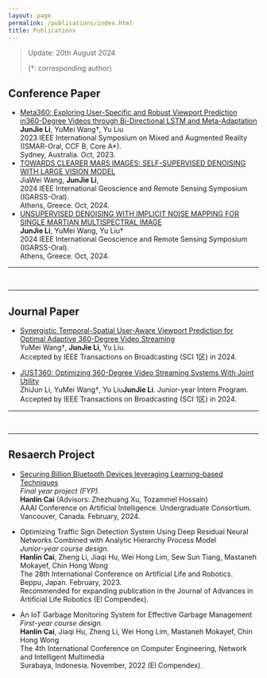 ```yaml
---
layout: page
permalink: /publications/index.html
title: Publications
---
```


> Update: 20th August 2024
>
> (†: corresponding author)

## Conference Paper

- [Meta360: Exploring User-Specific and Robust Viewport Prediction in360-Degree Videos through Bi-Directional LSTM and Meta-Adaptation](https://ieeexplore.ieee.org/abstract/document/10316514)<br>**JunJie Li**, YuMei Wang†, Yu Liu<br>2023 IEEE International Symposium on Mixed and Augmented Reality (ISMAR-Oral, CCF B, Core A*).<br>Sydney, Australia. Oct, 2023.
- [TOWARDS CLEARER MARS IMAGES: SELF-SUPERVISED DENOISING WITH LARGE VISION MODEL]()<br>JiaWei Wang, **JunJie Li**,<br>2024 IEEE International Geoscience and Remote Sensing Symposium (IGARSS-Oral).<br>Athens, Greece. Oct, 2024.
- [UNSUPERVISED DENOISING WITH IMPLICIT NOISE MAPPING FOR SINGLE MARTIAN MULTISPECTRAL IMAGE]()<br>**JunJie Li**, YuMei Wang, Yu Liu†<br>2024 IEEE International Geoscience and Remote Sensing Symposium (IGARSS-Oral).<br>Athens, Greece. Oct, 2024.

---

<br>

---

## Journal Paper

- [Synergistic Temporal-Spatial User-Aware Viewport Prediction for Optimal Adaptive 360-Degree Video Streaming](https://ieeexplore.ieee.org/abstract/document/10477574)<br>YuMei Wang†, **JunJie Li**, Yu Liu.<br>Accepted by IEEE Transactions on Broadcasting (SCI 1区) in 2024.

- [JUST360: Optimizing 360-Degree Video Streaming Systems With Joint Utility](https://ieeexplore.ieee.org/abstract/document/10477542)<br>ZhiJun Li, YuMei Wang†, Yu Liu**JunJie Li**. Junior-year Intern Program.<br>Accepted by IEEE Transactions on Broadcasting (SCI 1区) in 2024.

---

<br>

---

## Resaerch Project

- [Securing Billion Bluetooth Devices leveraging Learning-based Techniques](https://ojs.aaai.org/index.php/AAAI/article/view/30544)<br>*Final year project (FYP).*<br>**Hanlin Cai** (Advisors: Zhezhuang Xu, Tozammel Hossain)<br>AAAI Conference on Artificial Intelligence. Undergraduate Consortium.<br>Vancouver, Canada. February, 2024.

- Optimizing Traffic Sign Detection System Using Deep Residual Neural Networks Combined with Analytic Hierarchy Process Model<br>*Junior-year course design.*<br>**Hanlin Cai**, Zheng Li, Jiaqi Hu, Wei Hong Lim, Sew Sun Tiang, Mastaneh Mokayef, Chin Hong Wong<br>The 28th International Conference on Artificial Life and Robotics.<br>Beppu, Japan. February, 2023.<br>Recommended for expanding publication in the Journal of Advances in Artificial Life Robotics (EI Compendex).

- An IoT Garbage Monitoring System for Effective Garbage Management<br>*First-year course design.*<br>**Hanlin Cai**, Jiaqi Hu, Zheng Li, Wei Hong Lim, Mastaneh Mokayef, Chin Hong Wong<br>The 4th International Conference on Computer Engineering, Network and Intelligent Multimedia<br>Surabaya, Indonesia. November, 2022 (EI Compendex).<br>

  <br>
